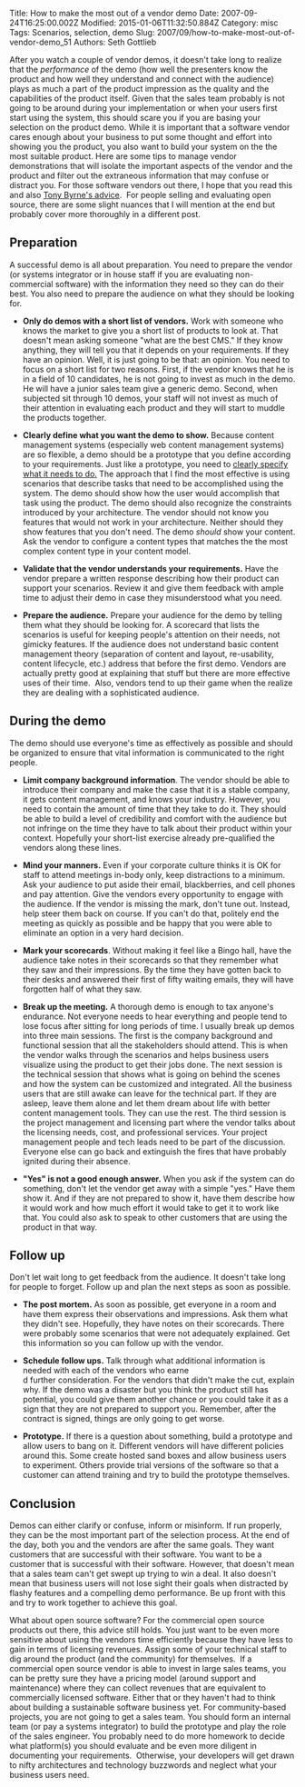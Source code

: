 Title: How to make the most out of a vendor demo
Date: 2007-09-24T16:25:00.002Z
Modified: 2015-01-06T11:32:50.884Z
Category: misc
Tags: Scenarios, selection, demo
Slug: 2007/09/how-to-make-most-out-of-vendor-demo_51
Authors: Seth Gottlieb

After you watch a couple of vendor demos, it doesn't take long to realize that the _performance_ of the demo (how well the presenters know the product and how well they understand and connect with the audience) plays as much a part of the product impression as the quality and the capabilities of the product itself. Given that the sales team probably is not going to be around during your implementation or when your users first start using the system, this should scare you if you are basing your selection on the product demo. While it is important that a software vendor cares enough about your business to put some thought and effort into showing you the product, you also want to build your system on the the most suitable product. Here are some tips to manage vendor demonstrations that will isolate the important aspects of the vendor and the product and filter out the extraneous information that may confuse or distract you. For those software vendors out there, I hope that you read this and also [Tony Byrne's advice](http://www.cmswatch.com/Feature/163-Better-Demos). &nbsp;For people selling and evaluating open source, there are some slight nuances that I will mention at the end but probably cover more thoroughly in a different post.  

## Preparation

A successful demo is all about preparation.  You need to prepare the vendor (or systems integrator or in house staff if you are evaluating non-commercial software) with the information they need so they can do their best.  You also need to prepare the audience on what they should be looking for.    

*   __Only do demos with a short list of vendors.__ Work with someone who knows the market to give you a short list of products to look at. That doesn't mean asking someone "what are the best CMS." If they know anything, they will tell you that it depends on your requirements. If they have an opinion. Well, it is just going to be that: an opinion. You need to focus on a short list for two reasons. First, if the vendor knows that he is in a field of 10 candidates, he is not going to invest as much in the demo. He will have a junior sales team give a generic demo. Second, when subjected sit through 10 demos, your staff will not invest as much of their attention in evaluating each product and they will start to muddle the products together.   
    
*   __Clearly define what you want the demo to show.__ Because content management systems (especially web content management systems) are so flexible, a demo should be a prototype that you define according to your requirements. Just like a prototype, you need to [clearly specify what it needs to do.](http://www.blogger.com/post-create.g?blogID=9312392) The approach that I find the most effective is using scenarios that describe tasks that need to be accomplished using the system. The demo should show how the user would accomplish that task using the product. The demo should also recognize the constraints introduced by your architecture. The vendor should not know you features that would not work in your architecture. Neither should they show features that you don't need. The demo _should_ show your content. Ask the vendor to configure a content types that matches the the most complex content type in your content model.  
    
*   __Validate that the vendor understands your requirements.__ Have the vendor prepare a written response describing how their product can support your scenarios. Review it and give them feedback with ample time to adjust their demo in case they misunderstood what you need.  
    
*   __Prepare the audience.__ Prepare your audience for the demo by telling them what they should be looking for. A scorecard that lists the scenarios is useful for keeping people's attention on their needs, not gimicky features. If the audience does not understand basic content management theory (separation of content and layout, re-usability, content lifecycle, etc.) address that before the first demo. Vendors are actually pretty good at explaining that stuff but there are more effective uses of their time. &nbsp;Also, vendors tend to up their game when the realize they are dealing with a sophisticated audience.  
    

## During the demo

The demo should use everyone's time as effectively as possible and should be organized to ensure that vital information is communicated to the right people.  

*   __Limit company background information__. The vendor should be able to introduce their company and make the case that it is a stable company, it gets content management, and knows your industry. However, you need to contain the amount of time that they take to do it. They should be able to build a level of credibility and comfort with the audience but not infringe on the time they have to talk about their product within your context. Hopefully your short-list exercise already pre-qualified the vendors along these lines.   
    
*   __Mind your manners.__ Even if your corporate culture thinks it is OK for staff to attend meetings in-body only, keep distractions to a minimum. Ask your audience to put aside their email, blackberries, and cell phones and pay attention. Give the vendors every opportunity to engage with the audience. If the vendor is missing the mark, don't tune out. Instead, help steer them back on course. If you can't do that, politely end the meeting as quickly as possible and be happy that you were able to eliminate an option in a very hard decision.   
    
*   __Mark your scorecards__. Without making it feel like a Bingo hall, have the audience take notes in their scorecards so that they remember what they saw and their impressions. By the time they have gotten back to their desks and answered their first of fifty waiting emails, they will have forgotten half of what they saw.   
    
*   __Break up the meeting.__ A thorough demo is enough to tax anyone's endurance. Not everyone needs to hear everything and people tend to lose focus after sitting for long periods of time. I usually break up demos into three main sessions. The first is the company background and functional session that all the stakeholders should attend. This is when the vendor walks through the scenarios and helps business users visualize using the product to get their jobs done. The next session is the technical session that shows what is going on behind the scenes and how the system can be customized and integrated. All the business users that are still awake can leave for the technical part. If they are asleep, leave them alone and let them dream about life with better content management tools. They can use the rest. The third session is the project management and licensing part where the vendor talks about the licensing needs, cost, and professional services. Your project management people and tech leads need to be part of the discussion. Everyone else can go back and extinguish the fires that have probably ignited during their absence.   
    
*   __"Yes" is not a good enough answer.__ When you ask if the system can do something, don't let the vendor get away with a simple "yes." Have them show it. And if they are not prepared to show it, have them describe how it would work and how much effort it would take to get it to work like that. You could also ask to speak to other customers that are using the product in that way.  
    

## Follow up

Don't let wait long to get feedback from the audience.  It doesn't take long for people to forget.  Follow up and plan the next steps as soon as possible.  

*   __The post mortem.__ As soon as possible, get everyone in a room and have them express their observations and impressions. Ask them what they didn't see. Hopefully, they have notes on their scorecards. There were probably some scenarios that were not adequately explained. Get this information so you can follow up with the vendor.   
    
*   __Schedule follow ups.__ Talk through what additional information is needed with each of the vendors who earne  
    d further consideration. For the vendors that didn't make the cut, explain why. If the demo was a disaster but you think the product still has potential, you could give them another chance or you could take it as a sign that they are not prepared to support you. Remember, after the contract is signed, things are only going to get worse.  
    
*   __Prototype.__ If there is a question about something, build a prototype and allow users to bang on it. Different vendors will have different policies around this. Some create hosted sand boxes and allow business users to experiment. Others provide trial versions of the software so that a customer can attend training and try to build the prototype themselves.  
    

## Conclusion

Demos can either clarify or confuse, inform or misinform. If run properly, they can be the most important part of the selection process. At the end of the day, both you and the vendors are after the same goals. They want customers that are successful with their software. You want to be a customer that is successful with their software. However, that doesn't mean that a sales team can't get swept up trying to win a deal. It also doesn't mean that business users will not lose sight their goals when distracted by flashy features and a compelling demo performance. Be up front with this and try to work together to achieve this goal.   

What about open source software? For the commercial open source products out there, this advice still holds. You just want to be even more sensitive about using the vendors time efficiently because they have less to gain in terms of licensing revenues. Assign some of your technical staff to dig around the product (and the community) for themselves. &nbsp;If a commercial open source vendor is able to invest in large sales teams, you can be pretty sure they have a pricing model (around support and maintenance) where they can collect revenues that are equivalent to commercially licensed software. Either that or they haven't had to think about building a sustainable software business yet. For community-based projects, you are not going to get a sales team. You should form an internal team (or pay a systems integrator) to build the prototype and play the role of the sales engineer. You probably need to do more homework to decide what platform(s) you should evaluate and be even more diligent in documenting your requirements. &nbsp;Otherwise, your developers will get drawn to nifty architectures and technology buzzwords and neglect what your business users need.  
